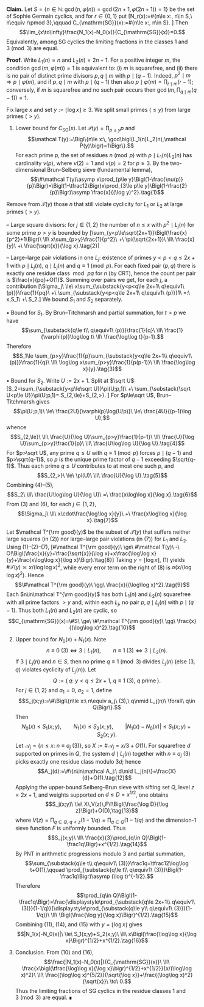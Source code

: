 **Claim.** Let $S=\{n\in\mathbb N:\, \gcd(n,\varphi(n))=\gcd(2n+1,\varphi(2n+1))=1\}$ be the set of Sophie Germain cyclics, and for $r\in\{0,1\}$ put
\[N_r(x):=\#\{n\le x:\, n\in S,\ n\equiv r\pmod 3\},\qquad C_{\mathrm{SG}}(x):=\#\{n\le x:\, n\in S\}.
\]
Then
$$\lim_{x\to\infty}\frac{N_1(x)-N_0(x)}{C_{\mathrm{SG}}(x)}=0.$$
Equivalently, among SG cyclics the limiting fractions in the classes $1$ and $3\pmod3$ are equal.

**Proof.** Write $L_1(n)=n$ and $L_2(n)=2n+1$. For a positive integer $m$, the condition $\gcd(m,\varphi(m))=1$ is equivalent to: (i) $m$ is squarefree, and (ii) there is no pair of distinct prime divisors $p,q\mid m$ with $p\mid(q-1)$. Indeed, $p^2\mid m\Rightarrow p\mid\varphi(m)$, and if $p,q\mid m$ with $p\mid(q-1)$ then also $p\mid\varphi(m)=\prod_{r\mid m}(r-1)$; conversely, if $m$ is squarefree and no such pair occurs then $\gcd\bigl(m,\prod_{q\mid m}(q-1)\bigr)=1$.

Fix large $x$ and set $y:=\lfloor\log x\rfloor\ge3$. We split small primes ($\le y$) from large primes ($>y$).

1) Lower bound for $C_{\mathrm{SG}}(x)$. Let $\mathcal P(y)=\prod_{p\le y}p$ and
$$\mathcal T(y):=\Bigl\{n\le x:\, \gcd\bigl(L_1(n)L_2(n),\mathcal P(y)\bigr)=1\Bigr\}.$$
For each prime $p$, the set of residues $n\pmod p$ with $p\mid L_1(n)L_2(n)$ has cardinality $\nu(p)$, where $\nu(2)=1$ and $\nu(p)=2$ for $p\ge3$. By the two-dimensional Brun–Selberg sieve (fundamental lemma),
$$\#\mathcal T(y)\asymp x\prod_{p\le y}\Bigl(1-\frac{\nu(p)}{p}\Bigr)=\Bigl(1-\tfrac12\Bigr)x\prod_{3\le p\le y}\Bigl(1-\frac{2}{p}\Bigr)\asymp \frac{x}{(\log y)^2}.\tag{1}$$

Remove from $\mathcal T(y)$ those $n$ that still violate cyclicity for $L_1$ or $L_2$ at large primes ($>y$).

– Large square divisors: for $j\in\{1,2\}$ the number of $n\le x$ with $p^2\mid L_j(n)$ for some prime $p>y$ is bounded by
\[\sum_{y<p\le\sqrt{2x+1}}\Bigl(\frac{x}{p^2}+1\Bigr)\ \ll\ x\sum_{p>y}\frac{1}{p^2}\ +\ \pi(\sqrt{2x+1})\ \ll\ \frac{x}{y}\ +\ \frac{\sqrt{x}}{\log x}.\tag{2}\]

– Large–large pair violations in one $L_j$: existence of primes $y<p<q\le 2x+1$ with $p\mid L_j(n)$, $q\mid L_j(n)$ and $q\equiv1\pmod p$. For each fixed pair $(p,q)$ there is exactly one residue class $\bmod\,pq$ for $n$ (by CRT), hence the count per pair is $\frac{x}{pq}+O(1)$. Summing over pairs we get, for each $j$, a contribution
\[\Sigma_j\ \le\ x\sum_{\substack{y<p<q\le 2x+1\\ q\equiv1\ (p)}}\frac{1}{pq}\ +\ \sum_{\substack{y<p<q\le 2x+1\\ q\equiv1\ (p)}}1\ =:\ x\,S_1\ +\ S_2.\]
We bound $S_1$ and $S_2$ separately.

• Bound for $S_1$. By Brun–Titchmarsh and partial summation, for $t>p$ we have
$$\sum_{\substack{q\le t\\ q\equiv1\ (p)}}\frac{1}{q}\ \ll\ \frac{1}{\varphi(p)}\log\log t\ \ll\ \frac{\log\log t}{p-1}.$$
Therefore
$$S_1\le \sum_{p>y}\frac{1}{p}\sum_{\substack{y<q\le 2x+1\\ q\equiv1\ (p)}}\frac{1}{q}\ \ll\ \log\log x\sum_{p>y}\frac{1}{p(p-1)}\ \ll\ \frac{\log\log x}{y}.\tag{3}$$

• Bound for $S_2$. Write $U:=2x+1$. Split at $\sqrt U$:
\[S_2=\sum_{\substack{y<p\le\sqrt U}}\pi(U;p,1)\ +\ \sum_{\substack{\sqrt U<p\le U}}\pi(U;p,1)=:S_{2,\le}+S_{2,>}.
\]
For $p\le\sqrt U$, Brun–Titchmarsh gives
$$\pi(U;p,1)\ \le\ \frac{2U}{\varphi(p)\log(U/p)}\ \le\ \frac{4U}{(p-1)\log U},$$
whence
$$S_{2,\le}\ \ll\ \frac{U}{\log U}\sum_{p>y}\frac{1}{p-1}\ \ll\ \frac{U}{\log U}\sum_{p>y}\frac{1}{p}\ \ll\ \frac{U\log\log U}{\log U}.\tag{4}$$
For $p>\sqrt U$, any prime $q\le U$ with $q\equiv1\pmod p$ forces $p\mid(q-1)$ and $p>\sqrt{q-1}$, so $p$ is the unique prime factor of $q-1$ exceeding $\sqrt{q-1}$. Thus each prime $q\le U$ contributes to at most one such $p$, and
$$S_{2,>}\ \le\ \pi(U)\ \ll\ \frac{U}{\log U}.\tag{5}$$
Combining (4)–(5),
$$S_2\ \ll\ \frac{U\log\log U}{\log U}\ =\ \frac{x\log\log x}{\log x}.\tag{6}$$
From (3) and (6), for each $j\in\{1,2\}$,
$$\Sigma_j\ \ll\ x\cdot\frac{\log\log x}{y}\ +\ \frac{x\log\log x}{\log x}.\tag{7}$$

Let $\mathcal T^{\rm good}(y)$ be the subset of $\mathcal T(y)$ that suffers neither large squares (in (2)) nor large–large pair violations (in (7)) for $L_1$ and $L_2$. Using (1)–(2)–(7),
\[\#\mathcal T^{\rm good}(y)\ \ge\ \#\mathcal T(y)\ -\ O\!\Bigl(\frac{x}{y}+\frac{\sqrt{x}}{\log x}+x\frac{\log\log x}{y}+\frac{x\log\log x}{\log x}\Bigr).\tag{8}\]
Taking $y=\lfloor\log x\rfloor$, (1) yields $\#\mathcal T(y)\asymp x/(\log\log x)^2$, while every error term on the right of (8) is $o\bigl(x/(\log\log x)^2\bigr)$. Hence
$$\#\mathcal T^{\rm good}(y)\ \gg\ \frac{x}{(\log\log x)^2}.\tag{9}$$
Each $n\in\mathcal T^{\rm good}(y)$ has both $L_1(n)$ and $L_2(n)$ squarefree with all prime factors $>y$ and, within each $L_j$, no pair $p,q\mid L_j(n)$ with $p\mid(q-1)$. Thus both $L_1(n)$ and $L_2(n)$ are cyclic, so
$$C_{\mathrm{SG}}(x)=\#S\ \ge\ \#\mathcal T^{\rm good}(y)\ \gg\ \frac{x}{(\log\log x)^2}.\tag{10}$$

2) Upper bound for $N_0(x)+N_1(x)$. Note
$$n\equiv0\ (3)\iff 3\mid L_1(n),\qquad n\equiv1\ (3)\iff 3\mid L_2(n).$$
If $3\mid L_j(n)$ and $n\in S$, then no prime $q\equiv1\pmod3$ divides $L_j(n)$ (else $(3,q)$ violates cyclicity of $L_j(n)$). Let
$$Q:=\{\,q:\ y<q\le 2x+1,\ q\equiv1\ (3),\ q\text{ prime}\,\}.$$
For $j\in\{1,2\}$ and $a_1=0$, $a_2=1$, define
$$S_j(x;y):=\#\Bigl\{n\le x:\ n\equiv a_j\ (3),\ q\nmid L_j(n)\ \forall\ q\in Q\Bigr\}.$$
Then
$$N_0(x)\le S_1(x;y),\qquad N_1(x)\le S_2(x;y),\qquad |N_1(x)-N_0(x)|\le S_1(x;y)+S_2(x;y).\tag{11}$$
Let $\mathcal A_j=\{n\le x:\ n\equiv a_j\ (3)\}$, so $X:=\#\mathcal A_j=x/3+O(1)$. For squarefree $d$ supported on primes in $Q$, the system $d\mid L_j(n)$ together with $n\equiv a_j\ (3)$ picks exactly one residue class modulo $3d$; hence
$$A_j(d):=\#\{n\in\mathcal A_j:\ d\mid L_j(n)\}=\frac{X}{d}+O(1).\tag{12}$$
Applying the upper-bound Selberg–Brun sieve with sifting set $Q$, level $z=2x+1$, and weights supported on $d\le D=x^{1/2}$, one obtains
$$S_j(x;y)\ \le\ X\,V(z)\,F\!\Bigl(\frac{\log D}{\log z}\Bigr)+O(D),\tag{13}$$
where $V(z)=\prod_{q\in Q,\ q<z}(1-1/q)=\prod_{q\in Q}(1-1/q)$ and the dimension-$1$ sieve function $F$ is uniformly bounded. Thus
$$S_j(x;y)\ \ll\ \frac{x}{3}\prod_{q\in Q}\Bigl(1-\frac1q\Bigr)+x^{1/2}.\tag{14}$$
By PNT in arithmetic progressions modulo $3$ and partial summation,
$$\sum_{\substack{q\le t\\ q\equiv1\ (3)}}\frac1q=\tfrac12\log\log t+O(1),\qquad \prod_{\substack{q\le t\\ q\equiv1\ (3)}}\Bigl(1-\frac1q\Bigr)\asymp (\log t)^{-1/2}.$$
Therefore
$$\prod_{q\in Q}\Bigl(1-\frac1q\Bigr)=\frac{\displaystyle\prod_{\substack{q\le 2x+1\\ q\equiv1\ (3)}}(1-1/q)}{\displaystyle\prod_{\substack{q\le y\\ q\equiv1\ (3)}}(1-1/q)}\ \ll\ \Bigl(\frac{\log y}{\log x}\Bigr)^{1/2}.\tag{15}$$
Combining (11), (14), and (15) with $y=\lfloor\log x\rfloor$ gives
$$|N_1(x)-N_0(x)|\ \le\ S_1(x;y)+S_2(x;y)\ \ll\ x\Bigl(\frac{\log\log x}{\log x}\Bigr)^{1/2}+x^{1/2}.\tag{16}$$

3) Conclusion. From (10) and (16),
$$\frac{|N_1(x)-N_0(x)|}{C_{\mathrm{SG}}(x)}\ \ll\ \frac{x\bigl(\tfrac{\log\log x}{\log x}\bigr)^{1/2}+x^{1/2}}{x/(\log\log x)^2}\ \ll\ \frac{(\log\log x)^{5/2}}{\sqrt{\log x}}+\frac{(\log\log x)^2}{\sqrt{x}}\ \to\ 0.$$
Thus the limiting fractions of SG cyclics in the residue classes $1$ and $3\pmod3$ are equal. ∎